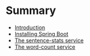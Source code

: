 # Summary

* [Introduction](README.md)
* [Installing Spring Boot](installing-spring-boot.md)
* [The sentence-stats service](the-first-web-service.md)
* [The word-count service](the-word-count-service.md)

